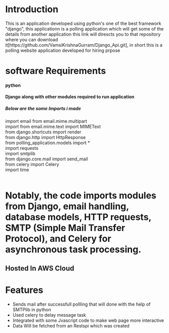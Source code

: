 <h1>Introduction</h1>
<p>This is an application developed using python's one of the best framework "django", this applicationn is a polling application which will get some of the details from another application this link will direscts you to that repository where you can download it[https://github.com/VamsiKrishnaGurram/Django_Api.git], in short this is a polling website application developed for hiring prpose</p>
<div><h1>software Requirements</h1>
<h4>python </h4>
<h4>Django along with other modules required to run application</h4>
<h5>Below are the some Imports i made</h5>
import email from email.mime.multipart<br>
import from email.mime.text import MIMEText<br>
from django.shortcuts import render<br>
from django.http import HttpResponse<br>
from polling_application.models import *<br>
import requests<br>
import smtplib<br>
from django.core.mail import send_mail<br>
from celery import Celery<br>
import time
</div>
<br>
<h1>Notably, the code imports modules from Django, email handling, database models, HTTP requests, SMTP (Simple Mail Transfer Protocol), and Celery for asynchronous task processing.</h1>
<h2>Hosted In AWS Cloud</h2>
<h1>Features</h1>
<ul>
  <li>Sends mail after successfull pollling that will done with the help of SMTPlib in python</li>
  <li>Used celery to delay message task</li>
  <li>Integrated with some Jvascript code to make web page more interactive</li>
  <li>Data Will be fetched from an Restspi which was created </li>
</ul>








